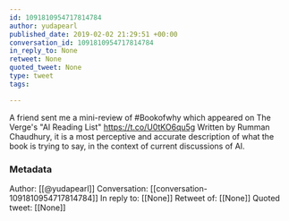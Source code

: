 ```yaml
---
id: 1091810954717814784
author: yudapearl
published_date: 2019-02-02 21:29:51 +00:00
conversation_id: 1091810954717814784
in_reply_to: None
retweet: None
quoted_tweet: None
type: tweet
tags:

---
```


A friend sent me a mini-review of #Bookofwhy which appeared on The Verge's "AI Reading List"
https://t.co/U0tKO6qu5g
Written by Rumman Chaudhury, it is a most perceptive and accurate
description of what the book is trying to say, in the context of current discussions of AI.

### Metadata

Author: [[@yudapearl]]
Conversation: [[conversation-1091810954717814784]]
In reply to: [[None]]
Retweet of: [[None]]
Quoted tweet: [[None]]
